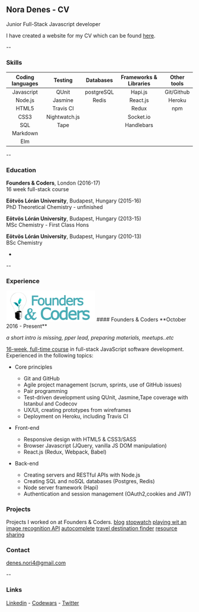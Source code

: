 ## Nora Denes - CV
Junior Full-Stack Javascript developer




I have created a website for my CV which can be found [here]().

--

### Skills

Coding languages |   Testing     |   Databases  |  Frameworks & Libraries  | Other tools
:---------------:|:-------------:|:------------:|:-----------------------: |:-----------:
    Javascript   |     QUnit     |  postgreSQL  |         Hapi.js          |  Git/Github    
     Node.js     |    Jasmine    |    Redis     |        React.js          |  Heroku   
     HTML5       |  Travis CI    |              |         Redux            |  npm
     CSS3        | Nightwatch.js |              |         Socket.io        |            
    	SQL        |     Tape      |              |        Handlebars                  |          
    Markdown     |               |              |                          |
     Elm         |               |              |                          |
--

### Education
**Founders & Coders**, London (2016-17) <br>
16 week full-stack course

**Eötvös Lórán University**, Budapest, Hungary (2015-16) <br>
PhD Theoretical Chemistry - unfinished

**Eötvös Lórán University**, Budapest, Hungary (2013-15) <br>
MSc Chemistry - First Class Hons

**Eötvös Lórán University**, Budapest, Hungary (2010-13) <br>
BSc Chemistry

-
--

### Experience



 <img src="./img/fac.png" width="240">
#### Founders & Coders  
**October 2016 - Present**

*a short intro is missing, pper lead, preparing materials, meetups..etc*

[16-week, full-time course](http://www.foundersandcoders.com/) in full-stack JavaScript software development. Experienced in the following topics:

* Core principles
  - Git and GitHub
  - Agile project management (scrum, sprints, use of GitHub issues)
  - Pair programming
  - Test-driven development using QUnit, Jasmine,Tape coverage with Istanbul and Codecov
  - UX/UI, creating prototypes from wireframes
  - Deployment on Heroku, including Travis CI


* Front-end
  - Responsive design with HTML5 & CSS3/SASS
  - Browser Javascript (JQuery, vanilla JS DOM manipulation)
  - React.js (Redux, Webpack, Babel)


* Back-end
  - Creating servers and RESTful APIs with Node.js
  - Creating SQL and noSQL databases (Postgres, Redis)
  - Node server framework (Hapi)
  - Authentication and session management (OAuth2,cookies and JWT)

### Projects

Projects I worked on at Founders & Coders.
[blog](https://fac9.github.io/nomastew-blog/)
[stopwatch](https://github.com/FAC9/stopwatch_ewelina_nori)
[playing wit an image recognition API](https://github.com/FAC9/gitbusters_api)
[autocomplete](https://github.com/FAC9/backend-badgers-autocomplete)
[travel destination finder](https://github.com/FAC9/hapi-places)
[resource sharing](https://github.com/FAC9/the-badgerer)


### Contact

denes.nori4@gmail.com <br>

--

### Links
[Linkedin](https://www.linkedin.com/in/n%C3%B3ra-d%C3%A9nes-1974a0112) -
[Codewars](https://www.codewars.com/users/denesnori) -
[Twitter](https://twitter.com/denesnori)
